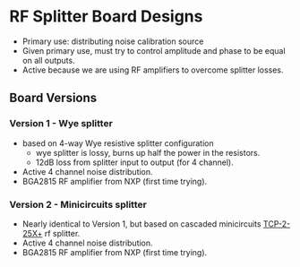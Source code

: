# RF Splitter Board Designs
- Primary use: distributing noise calibration source
- Given primary use, must try to control amplitude and phase to be equal on all outputs.
- Active because we are using RF amplifiers to overcome splitter losses.
  
## Board Versions

### Version 1 - Wye splitter
- based on 4-way Wye resistive splitter configuration
  - wye splitter is lossy, burns up half the power in the resistors.
  - 12dB loss from splitter input to output (for 4 channel).
- Active 4 channel noise distribution.
- BGA2815 RF amplifier from NXP (first time trying).

### Version 2 - Minicircuits splitter
- Nearly identical to Version 1, but based on cascaded minicircuits [TCP-2-25X+](https://www.minicircuits.com/WebStore/dashboard.html?model=TCP-2-25X%2B) rf splitter.
- Active 4 channel noise distribution.
- BGA2815 RF amplifier from NXP (first time trying).

